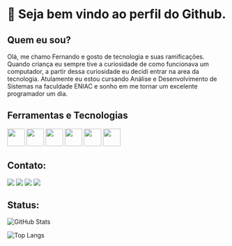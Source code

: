 # 👋 Seja bem vindo ao perfil do Github.

## Quem eu sou?
Olá, me chamo Fernando e gosto de tecnologia e suas ramificações. Quando criança eu sempre tive a curiosidade de como funcionava um computador, a partir dessa curiosidade eu decidi entrar na area da tecnologia. Atulamente eu estou cursando Análise e Desenvolvimento de Sistemas na faculdade ENIAC e sonho em me tornar um excelente programador um dia.

## Ferramentas e Tecnologias

<img loading="lazy" src="https://cdn.jsdelivr.net/gh/devicons/devicon/icons/git/git-original.svg" width="40" height="40"/> <img src="https://cdn.jsdelivr.net/gh/devicons/devicon@latest/icons/java/java-original.svg" width="40" height="40" /> <img src="https://cdn.jsdelivr.net/gh/devicons/devicon@latest/icons/csharp/csharp-original.svg" width="40" height="40"/> 
            <img src="https://cdn.jsdelivr.net/gh/devicons/devicon@latest/icons/html5/html5-original.svg"  width="40" height="40"/> 
            <img src="https://cdn.jsdelivr.net/gh/devicons/devicon@latest/icons/css3/css3-original.svg" width="40" height="40"/> <img src="https://cdn.jsdelivr.net/gh/devicons/devicon@latest/icons/javascript/javascript-original.svg" width="40" height="40"/>
          
          

## Contato:

<div>
<a href="https://web.dio.me/users/fernandoluisjasse21"><img loading="lazy" src="https://img.shields.io/badge/-Meu%20Perfil%20na%20DIO-30A3DC?style=for-the-badge"></a>      
<a href="https://instagram.com/fernandoljpr2" target="_blank"><img loading="lazy" src="https://img.shields.io/badge/-Instagram-%23E4405F?style=for-the-badge&logo=instagram&logoColor=white" target="_blank"></a>
<a href = "fernandoluisjasse21@gmail.com"><img loading="lazy" src="https://img.shields.io/badge/Gmail-D14836?style=for-the-badge&logo=gmail&logoColor=white" target="_blank"></a>
<a href="https://www.linkedin.com/in/fernando-ramalho-programador" target="_blank"><img loading="lazy" src="https://img.shields.io/badge/-LinkedIn-%230077B5?style=for-the-badge&logo=linkedin&logoColor=white" target="_blank"></a>
</div>    

## Status:

![GitHub Stats](https://github-readme-stats.vercel.app/api?username=Atered01&theme=transparent&bg_color=000&border_color=30A3DC&show_icons=true&icon_color=30A3DC&title_color=E94D5F&text_color=FFF)
          
![Top Langs](https://github-readme-stats-git-masterrstaa-rickstaa.vercel.app/api/top-langs/?username=Atered01&layout=compact&bg_color=000&border_color=30A3DC&title_color=E94D5F&text_color=FFF)
